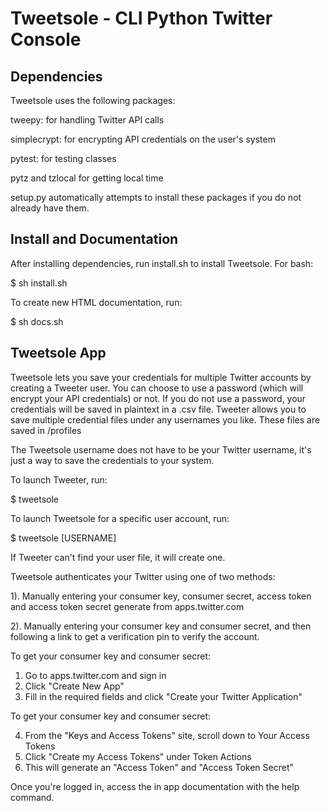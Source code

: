 # Tweetsole - CLI Python Twitter Console


## Dependencies
   Tweetsole uses the following packages:

   tweepy: for handling Twitter API calls

   simplecrypt: for encrypting API credentials on the user's system

   pytest: for testing classes

   pytz and tzlocal for getting local time

   setup.py automatically attempts to install these packages if 
   you do not already have them.

## Install and Documentation
   After installing dependencies, run install.sh to install Tweetsole. For bash:

   $ sh install.sh

   To create new HTML documentation, run:
   
   $ sh docs.sh

## Tweetsole App

   Tweetsole lets you save your credentials for multiple Twitter accounts by 
   creating a Tweeter user. You can choose to use a password (which will
   encrypt your API credentials) or not. If you do not use a password, your
   credentials will be saved in plaintext in a .csv file. Tweeter allows
   you to save multiple credential files under any usernames you like.
   These files are saved in /profiles
   
   The Tweetsole username does not have to be your Twitter username, it's just
   a way to save the credentials to your system.

   To launch Tweeter, run:
   
   $ tweetsole

   To launch Tweetsole for a specific user account, run:
   
   $ tweetsole [USERNAME]

   If Tweeter can't find your user file, it will create one.

   Tweetsole authenticates your Twitter using one of two methods:
   
   1). Manually entering your consumer key, consumer secret, access token
       and access token secret generate from apps.twitter.com
   
   2). Manually entering your consumer key and consumer secret, and then 
       following a link to get a verification pin to verify the account.

   To get your consumer key and consumer secret:
   1. Go to apps.twitter.com and sign in
   2. Click "Create New App"
   3. Fill in the required fields and click "Create your Twitter Application"

   To get your consumer key and consumer secret:
   
   4. From the "Keys and Access Tokens" site, scroll down to Your Access Tokens
   5. Click "Create my Access Tokens" under Token Actions
   6. This will generate an "Access Token" and "Access Token Secret"

   Once you're logged in, access the in app documentation with the help command.